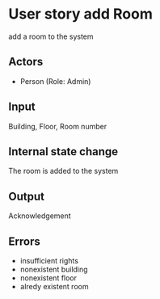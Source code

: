 # User story add Room

add a room to the system

## Actors

* Person (Role: Admin)

## Input

Building, Floor, Room number

## Internal state change

The room is added to the system

## Output 

Acknowledgement

## Errors

* insufficient rights
* nonexistent building
* nonexistent floor
* alredy existent room 
